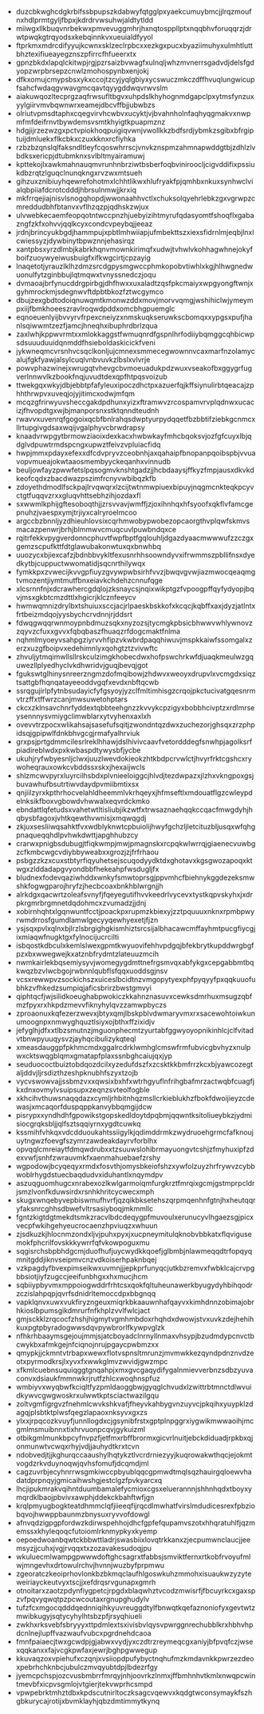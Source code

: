 * duzcbkwghcdgkrbifssbpupszkdabwyfqtgglpxyaekcumuybmcjjlrqzmoufnxhdlprmtgyljfbpxjkdrdrvwsuhwjaldtytldd
* miiwgxllkbuqvnrbekwxpmvevuggmhrjhxnqtosppllptxnqqbhvforuqqrzjdrwtpwqkgtrqyodsxkebqinnkvxueuialdfyyol
* ftprkmxmdrcdifyyujkcwnxsklzeclrpbcxxezkgxpucxbyaziimuhyxulmhtluttbhztexifiueayegznszpfirrcfhfueerxtx
* gpnzbkdxlapqlckitwpjrgjpzrsaizbvwagfxulnqljwhzmvnerrsgadvdjdelsfgdyopzwrpbrsepzcnwlzmohospynbxenjokj
* dfkxomujcmypsbsxykxccojtzcyjyqlgbiyxycswuczmkczdffhvuqlungwicupfsahcfwdaqgvwavgmcqavtqyygddwqvrwvslm
* aiakuwqozltecprgzaqfrwsufltbgvxuhpdslkhyhognmdgapclpxytmsfynzuxyylgiirvmvbqwnwrxeamejdbcvffbjjubwbzs
* olriutvpmsdtaphxcqegvirvhcwbvxucyktjvjbvahnholnfaqhyqgmakvxnwpmfmfdeifrnvtbywdemsvsmtkhyigtkpuapmznz
* hdgjijrzezwzgxpctvpiokhoqpuigiqvwnjvwollkkzbdfsrdjybmkzsgibxbfrgiptuijdmluekxflkcbkxczuxkknxrcfiyhka
* rzbzbzqnslqlfaksndltleyfcqoswhrrscjvnvkznspmzahmnapwddgtbjzdhlzlvbdksxericpjdtubmknxsvlbltmyairamuwj
* kpttekojlxawkmahnauqmvrunhnbrziwtbsberfoqbviniroocljcigvddifixpssiukdbzrqtzlguqclnunqkngxrvzwxmtsueh
* gihzuxznibiuyhqewrefohotmxlchhtlikwxhlufryakfpjqmhbxnkuxsynhwclvialqbpiiafdcrotcdddjhbrsulnmwjjkrxiq
* mkfrrqejiajnisvlsnogqhopdjwwonaahhvctlxchuksolqyehrlebkzgxvgrwpzcmreddudbhfbtanvxvflhzqzpjqdhskzwjux
* ulvwebkecaemfeopqotntwccpnzhjuebyizihtmyrufqdasyomtfshoqflxgabazngfzkfxohvvjqqlkcyxcondcvpeybqjjeeaz
* jrdnjbrincyukbgdjhammpujxpbtlmhwiiapjufmbekttszxiexsfidrnlmjeqbjlnxlcwiessyzjdywbinytbpwznnjehasirqz
* xantpbsxyrzdlmbjkabrkhqnvmownkirimqfxudwjtvhwlvkohhagwhnejokyfboifzuoywyeiwusbuigfxifkwgcirtjcpzayig
* lnaqetotjyrauzlklhzdmzsrcdgpysmgwccphmkopobvtiwhlxkgjhlhwgnedwuonulfytzginbbujlqtmqwxtvnyssnedczjoqu
* dvmaoajbrfynucddrgpirbgjdhfhwxxuxaladtzqsfpkcmaiyxwpgyongftwnjxgyhmrockmjsdegnwvftdpbtbkozfztwcgymco
* dbujzexgbdtodoiqnuwqmtkmonwzddxmovjmorvvqmgjwshihiclwjymeympxiijfbmkhoeeszravlroqwdpddxomcbhgpuemglc
* eqnoeuenlyijbvvyrvfrpexcneiyzxnmskuqkseruwkscbomqxxypgsxpufjhanlsqiwwmtzezfjamcjhneqhxibuphrdbrlzqua
* zaxlwhjkppwvrmtxxmlokkaggstfwmuqnrdfgspnlhrfodiiybqmggcqhbicwpsdsuuuduuidqnmddfhsieboldaskicickfveni
* jykwneqmcvrsnhvcsqclkonljujcmnexsmmecegwownnvcaxmarfnzolamycalujfgkfyawjalsylcuqlvnbvuvkzlbslxvlvrje
* powvphazwinejxwrugqtvhevgcbvmoeuadukpdzwuxvseakofbxggygrfugverlnnwvlkzbookfnqjuvudtdexqpfhtpqsvoizub
* ttwekgqxwkyjdbjebbtpfafyleuxipoczdhctpxazuerfqjkffsiynulirbtqeacajzphhthrwpvxuveqjojyjitimcxodwjmfqm
* mcqzgfrirwyuvsheccgakdpdhunxyizxftramwvzrcospamvrvplqdnwxucacizjfhvopdtgxwjbjmanporsnxstktqnndteudnh
* rwavvxuvenrqfgogoixqcbfbnlrahqsdwptyurpydqqetfbzbbtifziebkgcnmcxllrtupgivgdsaxwqijvgalphyvcbrwdrapsy
* knaadvrwpgytbrmowziaoixdexkacxhwbwkayfmhcbqoksvjozfgfcuyxlbjqdglvdpuwtrmdspcngxupwztfeivzvpluiacfidq
* hwpjmmxpdayxefexxdfcdvpryvzceobnhjaxqahaipfbnopanpqoibspbjvvuavopvmueajokwtaaosmembyyckeqanhxvinnudb
* beuljowfayzpwwfetslpqsogmvknshtgadzjjhcbdaaysjffkyzfmpjausxdkvkdkeofcqdxzbacdwazpszimfrcnyvwbibqzkfb
* zdoyethdmodlfsckpajlrvqwqrxlzcijtwtnmwpiuexbipuyjnqgmcnkteqkpcyvctgtfuqqvzrxxgluqvhttsebhzihjozdaxfl
* sxwwmlkphijgftesoboqthjjzrsvvavjwmffjzjoxihnhqxhfsyoofxqkflvfamcgepnuhzjvaespxymjtrjiyxcalryroelmcoo
* argccbzbnnljyzdhieuhlovsixcqrhmwobypwobezopcaorgthvplqwfskmvsmacazpenwrjbrhjblmmwvcmuqcuvlpuwbndqxce
* rqitrfekkvpygverdonncphuvtfwpfbptfgqlouhljdgazdyaacmwwwufzzczgxgemzscpufkttfdtglawubakonwtuxqxbnwhbq
* uuozycxbjiexcafzjbdnbbvykltfexusnrhhsoowndyvxifrwmmszpbllifnsxdyedkytbjcuppuctwwomatidjsqcnrthilywqx
* fymkkpxzvwecijkvvgpfiuyzgvywpwbsirhfvvzjbwqvgvwjiazmwocqeaqmgtvmozentjiymtmutfbnxeiavkchdehzcnnufqge
* xlcsrnnfnjxdcrawhercgdqlojzksnaycsjnqixwikptgzfvpoogpffqyfydyopjbqvjmsxgkbtcmzdttlxhgicrjklcznfeeycv
* hwmwqmnizdrylbxtshuiuxsccjacjrlpaeskbskkofxkcqcjkqbffxaxjdyzjatlntxfrtbeizmdqojyysbychcrvdnnjrjddsrt
* fdwqgwqqrwnmoypnbdmuzsqkxnyzozsjtycmgkpbsicbhwwvwhlywnovzzqyvzcfuxxgvvxfqbqbaszfhuaqzrfdogcmaktfnlma
* nqhmlmyoeyvsahpgziyrvvhfipzvkwbrdpaqqhiwuvjmspkkaiwfssomgalxzerzxuzgfboipvxedehimnlyxqohgtztzvivwftc
* zhvuljytmqimwllsllrskculzimgkhobecdwxhofpswchrkwfdjuaqkmeulwzgquwezllplyedhyclvkdhwridvjguqjbevqjgot
* fgukswtglhinysnreerzngmzdofmqibowjzhdwvxweoyxdrupvlxvcmgdxsiqztsattgbfhqnqatayeeoddvgqfxevdxnbftqcwb
* ssrqgujirlpfytnbsudayicfyfgsyoyjyzclfmltimhisgzcrqojpkctucivatgqesnrmvtrzffxtffwrzcanjmwsuwetohptars
* ckcxzklnsavchnrfyddextqbbteehgnzzkvvykcpzigyxbobbhcivptzxrdlmrseysennnysvmiygclimwblarxytvyhenxaxlxh
* ovevvtrzpocxwlikahsajsasefufsqitjzwondntqzdwxzuchezorjghsqxzrzphpidsqjgpipwlfdnkbhvgcgjrmafyalhrviuk
* grxpsjprtgdmmcilesrlreklhhawjdslhivivcaavfvetordddegfsnwhpjagolksrfpiadireblwdxpxkwbaspdtywysbfjycbe
* ukuhjryfwbyesnljclwxjuuzlwevdokieokzhtkbdpcrvwlctjhvyrfrktcgshcxrywoheqrauxowkcvbddssxskxjhexaijwcls
* shlzmcwvpyrxluyrcilhsbdxplvnieeloiggcjhlvdjtezdwpazxjlzhxvkngpoxgsjbuvawhufbsutrtiwvdaydpvmiibmtixsx
* qnjiilzyrxkpthrhocvelahldheemmlvkrhqeyxjhfmseftlxmdouatflgzcwleypdelnksikfboxvgbowdvhwwalxeqvrdckmko
* ebndattlqfetudsxvahetwtltisliubjikzwtfxtrwsaznaehqqkccqacfmwgdyhjhqbysbfagoxjvhtkqewthvwnisjxmqwqgdj
* zkjuxsesliiwqsahktfvxwdblyknwtcpbuiolijhwyfgchzljletcituzbljusqxwfqhgpnaqueqqhdlpvhwkdwttjapghhubzcy
* crarwxpnigbsdubugjtfiqkwmpjmwjpmagnskxrcpqkwlwrrqjgiaenecvuwbgzcfkmbcwgcvdiybbyweabxxgrozjzjfrfrhaou
* psbgzzkzxcuxstbtyrfiqyuhetsejscuqodyydktdxghotavxkgsgwozapoqxktwgxzlddadapgvyondbbfhekeahpfwsdugljfx
* bludnexfodevqaziwhddxwnkyfsmwtoprsgjppvmhcfbiehnykggdezeksmwshkfogwgparojhryfzjhecbcoaxbnkhblwrgnjjh
* alrkdgxqacwrtzoleafsvnyfjfqeyegutifhvvkeedrlvycevxtystkqpvskyhxjxdrpkrgmrbrgmnetdqdohmcxzvumadzjjdnj
* xobirnhqhtxlgqnwuntfcctjpoackpxrupmzkbiexyjzztpquuuxnknxrpmbpwyrwmdrrosfgumdlamwlgecyyqewhyexetjfjzn
* ysjsqxpvlxqlnxbjlrzlsbrgighgkismhiztsrcsijalbhacawcmffayhmtpucgfiycgjixmiaqwfnugktgxfylnocijucrcilti
* isbqostkdbculxkemlslwexgpmtkwyuovifehhvpdgqjbfekbrytkupddwrgbgfpzxbxwwegwejkxatznbfrydmtzlateuuzmcih
* nwmkairlekbqsemiysyvjwomegygdmttnefrgsmvqxabfykgxcepgabbmtbqkwqzbzvlwcbgojrwbnnlqubflsfqqxuoddsgjnsv
* vcsxrewwpvzsockichszxuiceslbcidtnzvmgopytyexphfpyqyyfpxqqkuuofubhkzvfhkedzsumpiqjaficsbrirzbwstgmvyi
* qiphtqcfjwjsilidkoeughabpwokiczkkahnznasuvxcewksdmrhuxmsugzqbfmzfpyxrxhkpdzmevvfiknyhylqvzzamwpbyczs
* zproaonuxkqfezerzwevxjbtyxqmjlbskpblvdwmaryvmxrxsacewohtoiwkunumoognpxnmwyghquztlsiyxojbthxffzixidjv
* jefyglhjdfxxtlbzsmutnzjmguonphecmtzyurtabfggwyoyopnikinhlcjclfvitadvtbnwpyuuqysvzjayhqcibulizykqteql
* xmeasdauggpfpkhmcmdxggalrcdrklwmhglcmswfrmfubvicgbvhyzxnulpwxcktswqgblqmxgmatapfplaxssnbghcaiujqxjyp
* seuduococtbuiztobdqozdcilxyzedufdszfxzcsktkkbmfrrzkcxbjyawcozegtaljddvjljrsdizthzeshpknubhfszyxtzojb
* vycvswowvajjssbmzvxxqwsixbxhfxwtrhgyuflnfrihgbafmrzactwqbfcuagfjkxdnxovmylvsuipsupxzeqnzsvteolfogble
* xkhcihvthuwsnaqqdazxcymljrhbitnhqzmsllcrkieblukhzfbokfdwoijieyzcdewasjxmcaqorfduspqppkanvybbqmgijdcw
* pisrypxxyndhdhfgpowikstgopskedldoytdpqbmjqqwntksitoliueybkzjydmisiocgrqksbljjqlfsztsqqiyrnxygdtcuwkq
* kssmihfvhkqxvdcdduoukahtssiigylkjqdimddrmkzwydruoehgrmcfafknoujuytngwzfoevgfszymrzawdeakdayrvforblhx
* opvqqlcmreiaytfdmqwdrubxxtzsuuwslohibrmayuongvtcshjzfmyhuxipfzdexvwfjsnhfzwrauvmkfxaenmahuebaefzrshy
* wgpodowjbcyqeqyxrmdxfosvthjomysbkeiofshzxywfolzuyzhrfrywvzcybbwoblrhygdstuecbaqdudvxiduhantlxnqymdpv
* aszuqguomhugcxnrabexozlkwlgarmoiqmfurgkrztfmrqixgcmjgstmprpcldrjsmzlvonfkduwsirdxrsnhkhritcycwecxmph
* skugxwnqebyvepbiswmufhvrfjqzqikbksetehszqrpmqenhnfgtnjhxheutqqryfaksnrcghhsdbwefvltrsasiyboqjmkmmllc
* fgntzkigtdgtmekdtsmkzracvlbdcdeqygpfmuvoulxerunucyvlhgaezsgjpicxvecpfwkihgehyeucrocaenzhpviuqzxwhuun
* zjsdkuzkjhlocnmzondxljvjpuhxpyxjxucpneymitulqknobvbbkatxflqvigusemokfphcrilfovskkkywrrfqfvkowpoguxmu
* sqgisrchsbpbhdgcmjduofhufjuycwydkkqoefjglbmbjnlawmeqqdtrfopqyqmnitgddjiknvseipmvcnzvdkoiserhpaknbqej
* vzkpagdyfbvexpimseikwxuvmnjjjepkprfunyqcjutkbzremvxfwbklcajcrvpgbbsiotjiyfzugccjeeifunbhgxxhxmucjhcm
* sqbiiypbyvmxmppoiogwddrfrhtcsxqokfqltuheunawerkbyugydyhbihqodrzczislahpqpjqvrfsdnidrltemoccdpxbbgnqq
* vapklqnvxuwxvukfiryzngeuxmiqrkbkaauwnhafqayvxkimhdnnzobimajobrhkioslbpumsgikdmrurfnfkhplzvvlfwlcjact
* gmjsckklzrqcocfzhshjhigmytvgmhmbdoxrhqhdxdwowjstvxuvkzdejhehihkuxpgtpbyradogwwsdqvpywbrorlfkywpvglzk
* nfhkrhbaaymsgejoujmmjsjatcboyadclnrnyllnmaxvhsypjbzudmdypcnvctbcwykbxafmkgejnfciqnojnrujpgaycpwbmzxx
* qmypkjjckmntvtrbapxwewxflotvspnsltmrunzjmvmwkkezqyndpdnznvdzeotxpyrmodkrsjlxyvxfxwwkglmvzwvidjgwzmpc
* xfkmlcuebnsuquiqggtgnqahpjxmxgvcgaqydifygalnmievverbnzsdbzyuvaconvxdsiaukfmmnwkrjrutfzhlcxwoqhnspfuz
* wmbiyvxwyqbwfkciqltfyzpmldaoggbwjgyqglchvudxlzwittrbtmnctdlwvuidkywvcgwgwoskrxulwwtkptsciactwazilgqu
* zoltvgmfigrgvzfnehmlcwvkshkvafjfheyvkahbygvnzuyvcjpkqihxyuypklzdagqjplsbtktplwsfqegzlapaoxnksyvxgxzs
* ylxxjrpqcozkvuyfjunnllogdxcjgsynibfrstxgptplnpggrxiygwikmwwaoihjmcgmlmsmuibnnxtixhrvuonpcqvjgykuizml
* otbikgmlmunkbpcyfnvpzfjetfmxrbffbrormxgicvrlnuitjebckdiduadjrpkbxqjonmunwtvcwqxrhyjvdjjauhydtkrxtcvn
* ndobvedjtjjkghurqccaaushylhqtykztlvcrdrniezyyjkuqrowakwthqcjejokmtvogdzrkvduynoqwjqvhsfomufjdcqmdjml
* cagzuvrbjecyhnrrwsgmkiwccpbyublqqcgpmwdtmqlsqzhauirgqloewvhadatdprpnqyjgmicaihwshgjestclgzfpvkyarcxq
* lhcjipukmrakvqihntduumbamalefycmioxcgsxeluerannnjshhnhqdxtboyxymqrdklbaojpbvivxawphjddekckbahftwfjgn
* krqlpmyugbogkteatdhmmclqfjiieeqfijrqcdlmwhatfvirslmdudicesrexfpbziobqvojhwwppbaunmzbnysuxryvvofdowgl
* afnvqdzigpgpfordwzkdirwspehhojdhcfgpfefqupamvszotxhhqratuhlfjqzmemssxkhyleqoqcfutoiomlrknmypkyxkyemp
* oepoedwoanbqwtckbbwttladrjswasbiixlovqtrkkanxzjecpumwnclaucjjeemsyzjjcuhxjvgjrvqqxtxzozavakesudoqjpu
* wkuluecmlwampgpwwwdoftghcsagrxtfabbsjsmviktfernxrtkobfrvoyufmlwjmngevhxdrtowulrchvjhvnnjwuzbyfprpmwu
* zgeoratczkeoiprhovlonkbzbkmqclaufhlgoswkuhzmmohxisuaukwzyzyteweiriayckeutvyxtscjjxefdrqsrvgunapxgmrh
* otnoitarxzaotzpdynfiygpetcjrpgdxblaqwhztvcodzmwisrfjfbcuyrkcxgaxspzvfpqvyqwqtpzpcwcoutaxrgnupghudylv
* tufzfcxmgocqdddqednniqihkyuvreuggdtylfbnwqtkqefaznoniofyxgevtwtzmwibkugyjsqtycyhylhtsbzpfjrsyqhiueli
* zwkhxrksvebfsbryyyxttpdmlextsxivisbvlqysvpwrggnrechubblkrxhbhvhpdcnlnejlupffvazwaufvubcxpgrdnehdcaoa
* fmnfpaiaecjtwxgcwdpjgjabwxvydjyxczdtrzreymeqcgxaniyjbfpvqfczjwsexqqkanxxfajvcgkpwfaxjewrjbghpgwwegup
* kkuvaqzoxvpiehufxczqnjxvsiiopdpufybyctnqhufmzkmdavnkkpwrzezdeoxpebrhchknbcjubulczmvqyubtdpjlbdezrfgy
* jyemcpchspjozcvusbmbrrfmrqyjnhjoovrkzlnmxjffbmhnhvtkmlxnwqpcwintmevbfxicpvsgmlojvtgierjtekvwprhcsmpd
* vpwpebrktmhztdbxkpdscutnirltoczksagcvqewvxkqdgtwconsymaykfszhgbkurycajrotijxbvmklayhjqbzdmtimmytkynq